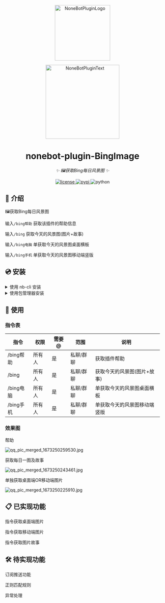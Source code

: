 <div align="center">
  <a href="https://v2.nonebot.dev/store"><img src="https://github.com/A-kirami/nonebot-plugin-template/blob/resources/nbp_logo.png" width="180" height="180" alt="NoneBotPluginLogo"></a>
  <br>
  <p><img src="https://github.com/A-kirami/nonebot-plugin-template/blob/resources/NoneBotPlugin.svg" width="240" alt="NoneBotPluginText"></p>
</div>

<div align="center">

# nonebot-plugin-BingImage

_✨ 🖼️获取Bing每日风景图 ✨_


<a href="./LICENSE">
    <img src="https://img.shields.io/github/license/ericzhang-debug/nonebot_plugin_BingImage.svg" alt="license">
</a>
<a href="https://pypi.python.org/pypi/nonebot-plugin-example">
    <img src="https://img.shields.io/pypi/v/nonebot_plugin_BingImage.svg" alt="pypi">
</a>
<img src="https://img.shields.io/badge/python-3.8+-blue.svg" alt="python">

</div>

## 📖 介绍

🖼️获取Bing每日风景图

输入```/bing帮助``` 获取该插件的帮助信息

输入```/bing``` 获取今天的风景图(图片+故事)

输入```/bing电脑``` 单获取今天的风景图桌面横板

输入```/bing手机``` 单获取今天的风景图移动端竖版


## 💿 安装

<details>
<summary>使用 nb-cli 安装</summary>
在 nonebot2 项目的根目录下打开命令行, 输入以下指令即可安装

    nb plugin install nonebot_plugin_BingImage

</details>

<details>
<summary>使用包管理器安装</summary>
在 nonebot2 项目的插件目录下, 打开命令行, 根据你使用的包管理器, 输入相应的安装命令

<details>
<summary>pip</summary>

    pip install nonebot_plugin_BingImage
</details>
<details>
<summary>pdm</summary>

    pdm add nonebot_plugin_BingImage
</details>
<details>
<summary>poetry</summary>

    poetry add nonebot_plugin_BingImage
</details>
<details>
<summary>conda</summary>

    conda install nonebot_plugin_BingImage
</details>

打开 nonebot2 项目的 `bot.py` 文件, 在其中写入

    nonebot.load_plugin('nonebot_plugin_BingImage')

</details>

[//]: # (## ⚙️ 配置)

[//]: # ()
[//]: # (在 nonebot2 项目的`.env`文件中添加下表中的必填配置)

[//]: # ()
[//]: # (| 配置项 | 必填 | 默认值 | 说明 |)

[//]: # (|:-----:|:----:|:----:|:----:|)

[//]: # (| 配置项1 | 是 | 无 | 配置说明 |)

## 🎉 使用
### 指令表
| 指令    | 权限  | 需要@ | 范围    | 说明   |
|-------|-----|----|-------|------|
| /bing帮助  | 所有人 | 是 | 私聊/群聊 | 获取插件帮助|
| /bing | 所有人 | 是 | 私聊/群聊 | 获取今天的风景图(图片+故事)|
| /bing电脑 | 所有人 | 是 | 私聊/群聊 | 单获取今天的风景图桌面横板|
| /bing手机 | 所有人 | 是 | 私聊/群聊 | 单获取今天的风景图移动端竖版|

<!-- | 添加图片订阅 | 管理员 | 是  | 私聊/群聊 | 为群聊添加风景图订阅 |
| 删除图片订阅 | 管理员 | 是  | 私聊/群聊    | 为群聊删除风景图订阅 | -->

### 效果图

帮助

![qq_pic_merged_1673250259530.jpg](https://s2.loli.net/2023/01/09/38MHBCoQWdOsVp7.jpg)

获取每日一图及故事

![qq_pic_merged_1673250243461.jpg](https://s2.loli.net/2023/01/09/eRVrgH4bsqoNuKX.jpg)

单独获取桌面端OR移动端图片

![qq_pic_merged_1673250225910.jpg](https://s2.loli.net/2023/01/09/dJa3pGVAUMqnxSu.jpg)

## 📋 已实现功能

指令获取桌面端图片

指令获取移动端图片

指令获取图片故事

## 🛠️ 待实现功能

订阅推送功能

正则匹配规则

异常处理

